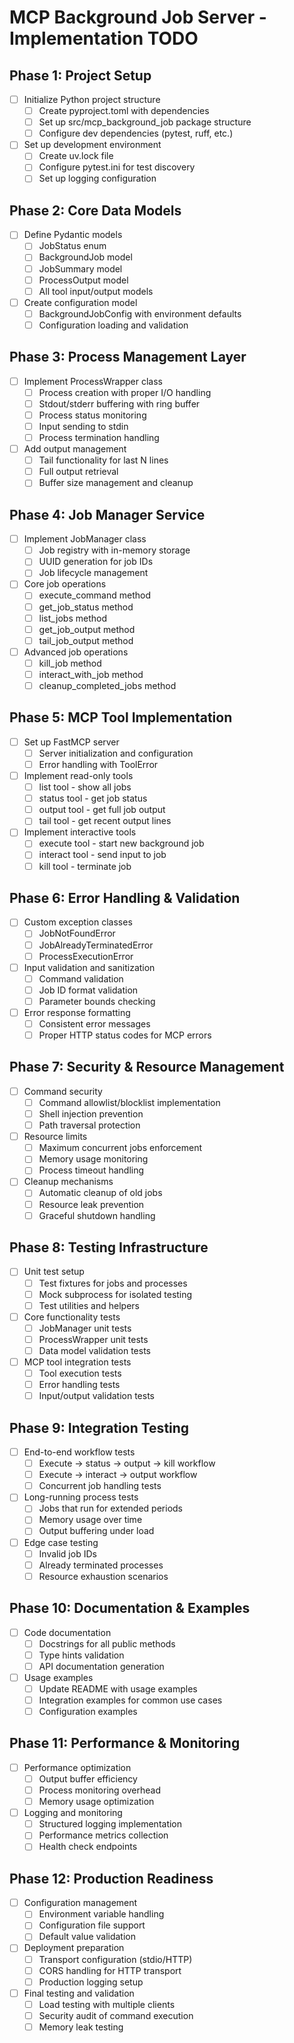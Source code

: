 # MCP Background Job Server - Implementation TODO

## Phase 1: Project Setup

- [ ] Initialize Python project structure
  - [ ] Create pyproject.toml with dependencies
  - [ ] Set up src/mcp_background_job package structure
  - [ ] Configure dev dependencies (pytest, ruff, etc.)

- [ ] Set up development environment
  - [ ] Create uv.lock file
  - [ ] Configure pytest.ini for test discovery
  - [ ] Set up logging configuration

## Phase 2: Core Data Models

- [ ] Define Pydantic models
  - [ ] JobStatus enum
  - [ ] BackgroundJob model
  - [ ] JobSummary model
  - [ ] ProcessOutput model
  - [ ] All tool input/output models

- [ ] Create configuration model
  - [ ] BackgroundJobConfig with environment defaults
  - [ ] Configuration loading and validation

## Phase 3: Process Management Layer

- [ ] Implement ProcessWrapper class
  - [ ] Process creation with proper I/O handling
  - [ ] Stdout/stderr buffering with ring buffer
  - [ ] Process status monitoring
  - [ ] Input sending to stdin
  - [ ] Process termination handling

- [ ] Add output management
  - [ ] Tail functionality for last N lines
  - [ ] Full output retrieval
  - [ ] Buffer size management and cleanup

## Phase 4: Job Manager Service

- [ ] Implement JobManager class
  - [ ] Job registry with in-memory storage
  - [ ] UUID generation for job IDs
  - [ ] Job lifecycle management

- [ ] Core job operations
  - [ ] execute_command method
  - [ ] get_job_status method
  - [ ] list_jobs method
  - [ ] get_job_output method
  - [ ] tail_job_output method

- [ ] Advanced job operations
  - [ ] kill_job method
  - [ ] interact_with_job method
  - [ ] cleanup_completed_jobs method

## Phase 5: MCP Tool Implementation

- [ ] Set up FastMCP server
  - [ ] Server initialization and configuration
  - [ ] Error handling with ToolError

- [ ] Implement read-only tools
  - [ ] list tool - show all jobs
  - [ ] status tool - get job status
  - [ ] output tool - get full job output
  - [ ] tail tool - get recent output lines

- [ ] Implement interactive tools
  - [ ] execute tool - start new background job
  - [ ] interact tool - send input to job
  - [ ] kill tool - terminate job

## Phase 6: Error Handling & Validation

- [ ] Custom exception classes
  - [ ] JobNotFoundError
  - [ ] JobAlreadyTerminatedError
  - [ ] ProcessExecutionError

- [ ] Input validation and sanitization
  - [ ] Command validation
  - [ ] Job ID format validation
  - [ ] Parameter bounds checking

- [ ] Error response formatting
  - [ ] Consistent error messages
  - [ ] Proper HTTP status codes for MCP errors

## Phase 7: Security & Resource Management

- [ ] Command security
  - [ ] Command allowlist/blocklist implementation
  - [ ] Shell injection prevention
  - [ ] Path traversal protection

- [ ] Resource limits
  - [ ] Maximum concurrent jobs enforcement
  - [ ] Memory usage monitoring
  - [ ] Process timeout handling

- [ ] Cleanup mechanisms
  - [ ] Automatic cleanup of old jobs
  - [ ] Resource leak prevention
  - [ ] Graceful shutdown handling

## Phase 8: Testing Infrastructure

- [ ] Unit test setup
  - [ ] Test fixtures for jobs and processes
  - [ ] Mock subprocess for isolated testing
  - [ ] Test utilities and helpers

- [ ] Core functionality tests
  - [ ] JobManager unit tests
  - [ ] ProcessWrapper unit tests
  - [ ] Data model validation tests

- [ ] MCP tool integration tests
  - [ ] Tool execution tests
  - [ ] Error handling tests
  - [ ] Input/output validation tests

## Phase 9: Integration Testing

- [ ] End-to-end workflow tests
  - [ ] Execute → status → output → kill workflow
  - [ ] Execute → interact → output workflow
  - [ ] Concurrent job handling tests

- [ ] Long-running process tests
  - [ ] Jobs that run for extended periods
  - [ ] Memory usage over time
  - [ ] Output buffering under load

- [ ] Edge case testing
  - [ ] Invalid job IDs
  - [ ] Already terminated processes
  - [ ] Resource exhaustion scenarios

## Phase 10: Documentation & Examples

- [ ] Code documentation
  - [ ] Docstrings for all public methods
  - [ ] Type hints validation
  - [ ] API documentation generation

- [ ] Usage examples
  - [ ] Update README with usage examples
  - [ ] Integration examples for common use cases
  - [ ] Configuration examples

## Phase 11: Performance & Monitoring

- [ ] Performance optimization
  - [ ] Output buffer efficiency
  - [ ] Process monitoring overhead
  - [ ] Memory usage optimization

- [ ] Logging and monitoring
  - [ ] Structured logging implementation
  - [ ] Performance metrics collection
  - [ ] Health check endpoints

## Phase 12: Production Readiness

- [ ] Configuration management
  - [ ] Environment variable handling
  - [ ] Configuration file support
  - [ ] Default value validation

- [ ] Deployment preparation
  - [ ] Transport configuration (stdio/HTTP)
  - [ ] CORS handling for HTTP transport
  - [ ] Production logging setup

- [ ] Final testing and validation
  - [ ] Load testing with multiple clients
  - [ ] Security audit of command execution
  - [ ] Memory leak testing